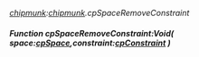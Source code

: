 _[chipmunk](../../modules/chipmunk/chipmunk-module.md):[chipmunk](../../modules/chipmunk/chipmunk-module.md).cpSpaceRemoveConstraint_
##### Function cpSpaceRemoveConstraint:Void( space:[cpSpace](../../modules/chipmunk/chipmunk-cpspace.md),constraint:[cpConstraint](../../modules/chipmunk/chipmunk-cpconstraint.md) )
